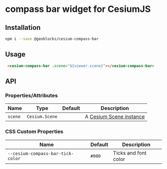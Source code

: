# compass bar widget for CesiumJS

## Installation

```bash
npm i --save @geoblocks/cesium-compass-bar
```

## Usage

```html
 <cesium-compass-bar .scene="${viewer.scene}"></cesium-compass-bar>
```

## API

### Properties/Attributes

| Name            | Type             | Default         | Description
| --------------- | ---------------- | --------------- | -----------
| `scene`         | `Cesium.Scene`   |                 | A [Cesium Scene instance](https://cesium.com/docs/cesiumjs-ref-doc/Scene.html)

### CSS Custom Properties

| Name                                | Default | Description
| ----------------------------------- | ------- | -----------
| `--cesium-compass-bar-tick-color`    | `#000`  | Ticks and font color
